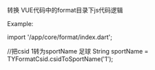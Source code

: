 
转换 VUE代码中的format目录下js代码逻辑

Example:

import '/app/core/format/index.dart';

//把csid 1转为sportName 足球
String sportName = TYFormatCsid.csidToSportName('1');
